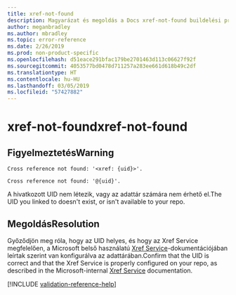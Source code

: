 ```yaml
---
title: xref-not-found
description: Magyarázat és megoldás a Docs xref-not-found buildelési problémájára
author: meganbradley
ms.author: mbradley
ms.topic: error-reference
ms.date: 2/26/2019
ms.prod: non-product-specific
ms.openlocfilehash: d51eace291bfac179be2701463d113c06627f92f
ms.sourcegitcommit: 4053577bd0478d711257a283ee661d618b49c2df
ms.translationtype: HT
ms.contentlocale: hu-HU
ms.lasthandoff: 03/05/2019
ms.locfileid: "57427882"
---
```

# <a name="xref-not-found"></a><span data-ttu-id="755f7-103">xref-not-found</span><span class="sxs-lookup"><span data-stu-id="755f7-103">xref-not-found</span></span>

## <a name="warning"></a><span data-ttu-id="755f7-104">Figyelmeztetés</span><span class="sxs-lookup"><span data-stu-id="755f7-104">Warning</span></span>

`Cross reference not found: '<xref: {uid}>'.`

`Cross reference not found: '@{uid}'.`

<span data-ttu-id="755f7-105">A hivatkozott UID nem létezik, vagy az adattár számára nem érhető el.</span><span class="sxs-lookup"><span data-stu-id="755f7-105">The UID you linked to doesn't exist, or isn't available to your repo.</span></span>

## <a name="resolution"></a><span data-ttu-id="755f7-106">Megoldás</span><span class="sxs-lookup"><span data-stu-id="755f7-106">Resolution</span></span>

<span data-ttu-id="755f7-107">Győződjön meg róla, hogy az UID helyes, és hogy az Xref Service megfelelően, a Microsoft belső használatú [Xref Service](https://review.docs.microsoft.com/en-us/help/onboard/admin/xref-service?branch=master)-dokumentációjában leírtak szerint van konfigurálva az adattárában.</span><span class="sxs-lookup"><span data-stu-id="755f7-107">Confirm that the UID is correct and that the Xref Service is properly configured on your repo, as described in the Microsoft-internal [Xref Service](https://review.docs.microsoft.com/en-us/help/onboard/admin/xref-service?branch=master) documentation.</span></span>

<!--make sure to add this file to your includes folder and verify the path-->
[!INCLUDE [validation-reference-help](includes/validation-reference-help.md)]
